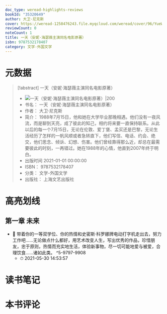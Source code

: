 ```yaml
---
doc_type: weread-highlights-reviews
bookId: "35320649"
author: 大卫·尼克斯
cover: https://weread-1258476243.file.myqcloud.com/weread/cover/96/YueWen_35320649/t7_YueWen_35320649.jpg
reviewCount: 0
noteCount: 1
title: 一天（安妮·海瑟薇主演同名电影原著）
isbn: 9787532178407
category: 文学-外国文学
---
```

# 元数据
> [!abstract] 一天（安妮·海瑟薇主演同名电影原著）
> - ![ 一天（安妮·海瑟薇主演同名电影原著）|200](https://weread-1258476243.file.myqcloud.com/weread/cover/96/YueWen_35320649/t7_YueWen_35320649.jpg)
> - 书名： 一天（安妮·海瑟薇主演同名电影原著）
> - 作者： 大卫·尼克斯
> - 简介： 1988年7月15日，他和她在大学毕业那晚相遇。他们没有一夜风流，而是聊到天亮，成了彼此的知己，相约将来要一直保持联系。从此以后的每一个7月15日，无论在伦敦、爱丁堡、孟买还是巴黎，无论生活经历了怎样的一帆风顺或者急转直下，他们写信、电话、约会、绝交，他们思念、倾诉、幻想、伤害。他们曾经靠得那么近，却总在最需要彼此的时刻，一再错过。她在1988年的心情，他直到2007年终于明白。
> - 出版时间 2021-01-01 00:00:00
> - ISBN： 9787532178407
> - 分类： 文学-外国文学
> - 出版社： 上海文艺出版社

# 高亮划线

## 第一章 未来


- 📌 带着你的一等双学位、你的热情和史密斯·科罗娜牌电动打字机走出去，努力工作吧……无论做点什么都好，用艺术改变人生，写出优秀的作品，珍惜朋友，忠于原则，热情而充实地生活，体验新事物，尽一切可能地爱与被爱，合理饮食……诸如此类。 ^5-9797-9908
    - ⏱ 2021-05-30 14:53:57 
# 读书笔记

# 本书评论
